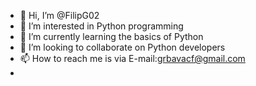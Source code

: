 - 👋 Hi, I’m @FilipG02
- 👀 I’m interested in Python programming
- 🌱 I’m currently learning the basics of Python
- 💞️ I’m looking to collaborate on Python developers
- 📫 How to reach me is via E-mail:grbavacf@gmail.com
- 
<!---
FilipG02/FilipG02 is a ✨ special ✨ repository because its `README.md` (this file) appears on your GitHub profile.
You can click the Preview link to take a look at your changes.
--->
